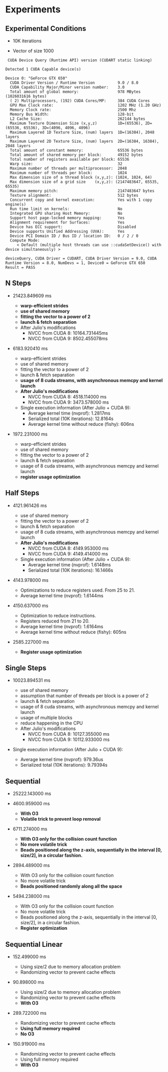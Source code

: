 Experiments
===


Experimental Conditions
---

- 10K iterations

- Vector of size 1000

```
 CUDA Device Query (Runtime API) version (CUDART static linking)

Detected 1 CUDA Capable device(s)

Device 0: "GeForce GTX 650"
  CUDA Driver Version / Runtime Version          9.0 / 8.0
  CUDA Capability Major/Minor version number:    3.0
  Total amount of global memory:                 978 MBytes (1026031616 bytes)
  ( 2) Multiprocessors, (192) CUDA Cores/MP:     384 CUDA Cores
  GPU Max Clock rate:                            1202 MHz (1.20 GHz)
  Memory Clock rate:                             2500 Mhz
  Memory Bus Width:                              128-bit
  L2 Cache Size:                                 262144 bytes
  Maximum Texture Dimension Size (x,y,z)         1D=(65536), 2D=(65536, 65536), 3D=(4096, 4096, 4096)
  Maximum Layered 1D Texture Size, (num) layers  1D=(16384), 2048 layers
  Maximum Layered 2D Texture Size, (num) layers  2D=(16384, 16384), 2048 layers
  Total amount of constant memory:               65536 bytes
  Total amount of shared memory per block:       49152 bytes
  Total number of registers available per block: 65536
  Warp size:                                     32
  Maximum number of threads per multiprocessor:  2048
  Maximum number of threads per block:           1024
  Max dimension size of a thread block (x,y,z): (1024, 1024, 64)
  Max dimension size of a grid size    (x,y,z): (2147483647, 65535, 65535)
  Maximum memory pitch:                          2147483647 bytes
  Texture alignment:                             512 bytes
  Concurrent copy and kernel execution:          Yes with 1 copy engine(s)
  Run time limit on kernels:                     No
  Integrated GPU sharing Host Memory:            No
  Support host page-locked memory mapping:       Yes
  Alignment requirement for Surfaces:            Yes
  Device has ECC support:                        Disabled
  Device supports Unified Addressing (UVA):      Yes
  Device PCI Domain ID / Bus ID / location ID:   0 / 2 / 0
  Compute Mode:
     < Default (multiple host threads can use ::cudaSetDevice() with device simultaneously) >

deviceQuery, CUDA Driver = CUDART, CUDA Driver Version = 9.0, CUDA Runtime Version = 8.0, NumDevs = 1, Device0 = GeForce GTX 650
Result = PASS
```


N Steps
---

- 21423.849609 ms
	- **warp-efficient strides**
	- **use of shared memory**
	- **fitting the vector to a power of 2**
	- **launch & fetch separation**
	- After Julio's modifications
		- NVCC from CUDA 8: 10164.731445ms
		- NVCC from CUDA 9: 8502.455078ms


- 6183.920410 ms
	- warp-efficient strides
	- use of shared memory
	- fitting the vector to a power of 2
	- launch & fetch separation
	- **usage of 8 cuda streams, with asynchronous memcpy and kernel launch**
	- **After Julio's modifications**
		- NVCC from CUDA 8: 4518.114000 ms
		- NVCC from CUDA 9: 3473.578000 ms
	- Single execution information (After Julio + CUDA 9):
		- Average kernel time (nvprof): 1.2817ms
		- Serialized total (10K iterations): 12.8164s
		- Average kernel time without reduce (fishy): 606ns

- 1972.231000 ms
	- warp-efficient strides
	- use of shared memory
	- fitting the vector to a power of 2
	- launch & fetch separation
	- usage of 8 cuda streams, with asynchronous memcpy and kernel launch
	- **register usage optimization**


Half Steps
---

- 4121.961426 ms
	- use of shared memory
	- fitting the vector to a power of 2
	- launch & fetch separation
	- usage of 8 cuda streams, with asynchronous memcpy and kernel launch
	- **After Julio's modifications**
		- NVCC from CUDA 8: 4149.953000 ms
		- NVCC from CUDA 9: 4149.414000 ms
	- Single execution information (After Julio + CUDA 9):
		- Average kernel time (nvprof): 1.6148ms
		- Serialized total (10K iterations): 16.1466s

- 4143.978000 ms
	- Optimizations to reduce registers used. From 25 to 21.
	- Average kernel time (nvprof): 1.6144ms

- 4150.637000 ms
	- Optimization to reduce instructions.
	- Registers reduced from 21 to 20.
	- Average kernel time (nvprof): 1.6164ms
	- Average kernel time without reduce (fishy): 605ns

- 2585.227000 ms
	- **Register usage optimization**

Single Steps
---

- 10023.894531 ms
	- use of shared memory
	- assumption that number of threads per block is a power of 2
	- launch & fetch separation
	- usage of 8 cuda streams, with asynchronous memcpy and kernel launch
	- usage of multiple blocks
	- reduce happening in the CPU
	- After Julio's modifications
		- NVCC from CUDA 8: 10127.355000 ms
		- NVCC from CUDA 9: 10112.933000 ms

- Single execution information (After Julio + CUDA 9):
	- Average kernel time (nvprof): 979.36us
	- Serialized total (10K iterations): 9.79394s

Sequential
---

- 25222.143000 ms

- 4600.959000 ms
	- **With O3**
	- **Volatile trick to prevent loop removal**

- 6711.274000 ms
	- **With O3 only for the collision count function**
	- **No more volatile trick**
	- **Beads positioned along the z-axis, sequentially in the interval [0, size/2], in a circular fashion.**

- 2894.489000 ms
	- With O3 only for the collision count function
	- No more volatile trick
	- **Beads positioned randomly along all the space**

- 5494.238000 ms
	- With O3 only for the collision count function
	- No more volatile trick
	- Beads positioned along the z-axis, sequentially in the interval [0, size/2], in a circular fashion.
	- **Register optimization**



Sequential Linear
---

- 152.499000 ms 
	- Using size/2 due to memory allocation problem
	- Randomizing vector to prevent cache effects

- 90.898000 ms
	- Using size/2 due to memory allocation problem
	- Randomizing vector to prevent cache effects
	- **With O3**

- 289.722000 ms
	- Randomizing vector to prevent cache effects
	- **Using full memory required**
	- **No O3**

- 150.919000 ms
	- Randomizing vector to prevent cache effects
	- Using full memory required
	- **With O3**
